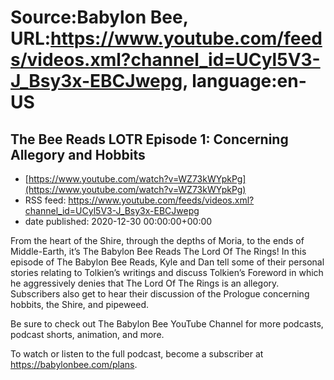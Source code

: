 # Source:Babylon Bee, URL:https://www.youtube.com/feeds/videos.xml?channel_id=UCyl5V3-J_Bsy3x-EBCJwepg, language:en-US

## The Bee Reads LOTR Episode 1: Concerning Allegory and Hobbits
 - [https://www.youtube.com/watch?v=WZ73kWYpkPg](https://www.youtube.com/watch?v=WZ73kWYpkPg)
 - RSS feed: https://www.youtube.com/feeds/videos.xml?channel_id=UCyl5V3-J_Bsy3x-EBCJwepg
 - date published: 2020-12-30 00:00:00+00:00

From the heart of the Shire, through the depths of Moria, to the ends of Middle-Earth, it’s The Babylon Bee Reads The Lord Of The Rings! In this episode of The Babylon Bee Reads, Kyle and Dan tell some of their personal stories relating to Tolkien’s writings and discuss Tolkien’s Foreword in which he aggressively denies that The Lord Of The Rings is an allegory. Subscribers also get to hear their discussion of the Prologue concerning hobbits, the Shire, and pipeweed.

Be sure to check out The Babylon Bee YouTube Channel for more podcasts, podcast shorts, animation, and more.

To watch or listen to the full podcast, become a subscriber at https://babylonbee.com/plans.

